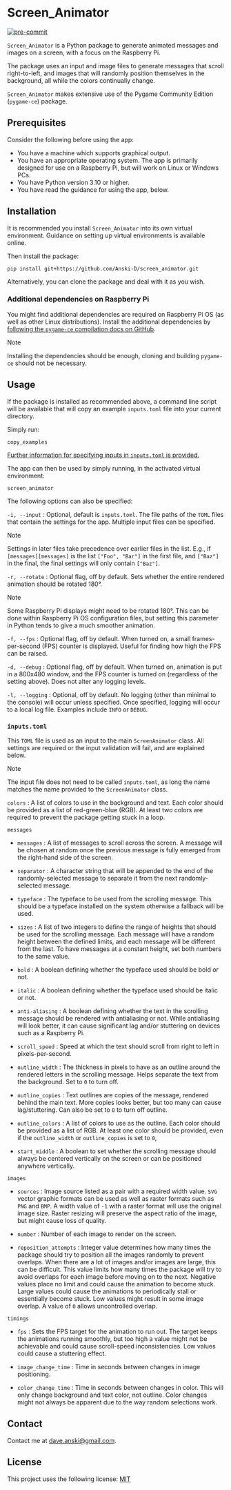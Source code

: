 # Screen_Animator

[![pre-commit](https://img.shields.io/badge/pre--commit-enabled-brightgreen?logo=pre-commit)](https://github.com/pre-commit/pre-commit)

`Screen_Animator` is a Python package to generate animated messages and images on a screen, with a focus on the Raspberry Pi.

The package uses an input and image files to generate messages that scroll right-to-left, and images that will randomly position themselves in the background, all while the colors continually change.

`Screen_Animator` makes extensive use of the Pygame Community Edition (`pygame-ce`) package.

## Prerequisites

Consider the following before using the app:
* You have a machine which supports graphical output.
* You have an appropriate operating system. The app is primarily designed for use on a Raspberry Pi, but will work on Linux or Windows PCs.
* You have Python version 3.10 or higher.
* You have read the guidance for using the app, below.

## Installation
It is recommended you install `Screen_Animator` into its own virtual environment. Guidance on setting up virtual environments is available online.

Then install the package:

```commandline
pip install git+https://github.com/Anski-D/screen_animator.git
```

Alternatively, you can clone the package and deal with it as you wish.

### Additional dependencies on Raspberry Pi

You might find additional dependencies are required on Raspberry Pi OS (as well as other Linux distributions). Install the additional dependencies by [following the `pygame-ce` compilation docs on GitHub](https://github.com/pygame-community/pygame-ce/wiki/Compiling-on-Linux).

> [!NOTE]
> Installing the dependencies should be enough, cloning and building `pygame-ce` should not be necessary.

## Usage
If the package is installed as recommended above, a command line script will be available that will copy an example `inputs.toml` file into your current directory.

Simply run:

```commandline
copy_examples
```

[Further information for specifying inputs in `inputs.toml` is provided.](#inputstoml)

The app can then be used by simply running, in the activated virtual environment:

```commandline
screen_animator
```

The following options can also be specified:

`-i, --input`
: Optional, default is `inputs.toml`. The file paths of the `TOML` files that contain the settings for the app. Multiple input files can be specified.

> [!NOTE]
> Settings in later files take precedence over earlier files in the list. E.g., if `[messages][messages]` is the list `["Foo", "Bar"]` in the first file, and `["Baz"]` in the final, the final settings will only contain `["Baz"]`.

`-r, --rotate`
: Optional flag, off by default. Sets whether the entire rendered animation should be rotated 180&deg;.

> [!NOTE]
> Some Raspberry Pi displays might need to be rotated 180&deg;. This can be done within Raspberry Pi OS configuration files, but setting this parameter in Python tends to give a much smoother animation.

`-f, --fps`
: Optional flag, off by default. When turned on, a small frames-per-second (FPS) counter is displayed. Useful for finding how high the FPS can be raised.

`-d, --debug`
: Optional flag, off by default. When turned on, animation is put in a 800x480 window, and the FPS counter is turned on (regardless of the setting above). Does not alter any logging levels.

`-l, --logging`
: Optional, off by default. No logging (other than minimal to the console) will occur unless specified. Once specified, logging will occur to a local log file. Examples include `INFO` or `DEBUG`.

### `inputs.toml`
This `TOML` file is used as an input to the main `ScreenAnimator` class. All settings are required or the input validation will fail, and are explained below.

> [!NOTE]
> The input file does not need to be called `inputs.toml`, as long the name matches the name provided to the `ScreenAnimator` class.

`colors`
: A list of colors to use in the background and text. Each color should be provided as a list of red-green-blue (RGB). At least two colors are required to prevent the package getting stuck in a loop.

`messages`

* `messages`
: A list of messages to scroll across the screen. A message will be chosen at random once the previous message is fully emerged from the right-hand side of the screen.

* `separator`
: A character string that will be appended to the end of the randomly-selected message to separate it from the next randomly-selected message.

* `typeface`
: The typeface to be used from the scrolling message. This should be a typeface installed on the system otherwise a fallback will be used.

* `sizes`
: A list of two integers to define the range of heights that should be used for the scrolling message. Each message will have a random height between the defined limits, and each message will be different from the last. To have messages at a constant height, set both numbers to the same value.

* `bold`
: A boolean defining whether the typeface used should be bold or not.

* `italic`
: A boolean defining whether the typeface used should be italic or not.

* `anti-aliasing`
: A boolean defining whether the text in the scrolling message should be rendered with antialiasing or not. While antialiasing will look better, it can cause significant lag and/or stuttering on devices such as a Raspberry Pi.

* `scroll_speed`
: Speed at which the text should scroll from right to left in pixels-per-second.

* `outline_width`
: The thickness in pixels to have as an outline around the rendered letters in the scrolling message. Helps separate the text from the background. Set to `0` to turn off.

* `outline_copies`
: Text outlines are copies of the message, rendered behind the main text. More copies looks better, but too many can cause lag/stuttering. Can also be set to `0` to turn off outline.

* `outline_colors`
: A list of colors to use as the outline. Each color should be provided as a list of RGB. At least one color should be provided, even if the `outline_width` or `outline_copies` is set to `0`,

* `start_middle`
: A boolean to set whether the scrolling message should always be centered vertically on the screen or can be positioned anywhere vertically.

`images`

* `sources`
: Image source listed as a pair with a required width value. `SVG` vector graphic formats can be used as well as raster formats such as `PNG` and `BMP`. A width value of `-1` with a raster format will use the original image size. Raster resizing will preserve the aspect ratio of the image, but might cause loss of quality.

* `number`
: Number of each image to render on the screen.

* `reposition_attempts`
: Integer value determines how many times the package should try to position all the images randomly to prevent overlaps. When there are a lot of images and/or images are large, this can be difficult. This value limits how many times the package will try to avoid overlaps for each image before moving on to the next. Negative values place no limit and could cause the animation to become stuck. Large values could cause the animations to periodically stall or essentially become stuck. Low values might result in some image overlap. A value of `0` allows uncontrolled overlap.

`timings`

* `fps`
: Sets the FPS target for the animation to run out. The target keeps the animations running smoothly, but too high a value might not be achievable and could cause scroll-speed inconsistencies. Low values could cause a stuttering effect.

* `image_change_time`
: Time in seconds between changes in image positioning.

* `color_change_time`
: Time in seconds between changes in color. This will only change background and text color, not outline. Color changes might not always be apparent due to the way random selections work.

## Contact

Contact me at <dave.anski@gmail.com>.

## License

This project uses the following license: [MIT](https://github.com/Anski-D/screen_animator/blob/main/LICENSE)
